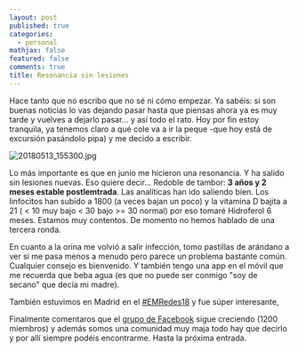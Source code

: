 ```yaml
---
layout: post
published: true
categories:
  - personal
mathjax: false
featured: false
comments: true
title: Resonancia sin lesiones
---
```

Hace tanto que no escribo que no sé ni cómo empezar.
Ya sabéis: si son buenas noticias lo vas dejando pasar hasta que piensas ahora ya es muy tarde y vuelves a dejarlo pasar... y así todo el rato. Hoy por fin estoy tranquila, ya tenemos claro a qué cole va a ir la peque -que hoy está de excursión pasándolo pipa) y me decido a escribir.

![20180513_155300.jpg]({{site.baseurl}}/images/20180513_155300.jpg)

Lo más importante es que en junio me hicieron una resonancia. Y ha salido sin lesiones nuevas. Eso quiere decir... Redoble de tambor: **3 años y 2 meses estable postlemtrada**. 
Las analíticas han ido saliendo bien. Los linfocitos han subido a 1800 (a veces bajan un poco) y la vitamina D bajita a 21 ( < 10 muy bajo < 30 bajo >= 30 normal) por eso tomaré Hidroferol 6 meses. Estamos muy contentos. De momento no hemos hablado de una tercera ronda.

En cuanto a la orina me volvió a salir infección, tomo pastillas de arándano a ver si me pasa menos a menudo pero parece un problema bastante común. Cualquier consejo es bienvenido.
Y también tengo una app en el móvil que me recuerda que beba agua (es que no puede ser conmigo "soy de secano" que decía mi madre).

También estuvimos en Madrid en el [#EMRedes18](https://business.facebook.com/EMOnetoOneES/videos/481665785587453/) y fue súper interesante,

Finalmente comentaros que el [grupo de Facebook](https://www.facebook.com/groups/1322650174418099/about/) sigue creciendo (1200 miembros) y además somos una comunidad muy maja todo hay que decirlo y por allí siempre podéis encontrarme. Hasta la próxima entrada.